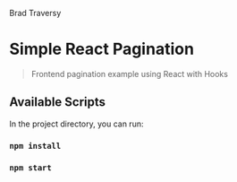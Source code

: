 Brad Traversy

# Simple React Pagination

> Frontend pagination example using React with Hooks

## Available Scripts

In the project directory, you can run:

### `npm install`

### `npm start`
